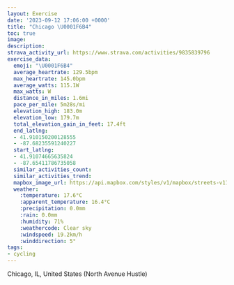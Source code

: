 ```yaml
---
layout: Exercise
date: '2023-09-12 17:06:00 +0000'
title: "Chicago \U0001F6B4"
toc: true
image:
description:
strava_activity_url: https://www.strava.com/activities/9835839796
exercise_data:
  emoji: "\U0001F6B4"
  average_heartrate: 129.5bpm
  max_heartrate: 145.0bpm
  average_watts: 115.1W
  max_watts: W
  distance_in_miles: 1.6mi
  pace_per_mile: 5m28s/mi
  elevation_high: 183.0m
  elevation_low: 179.7m
  total_elevation_gain_in_feet: 17.4ft
  end_latlng:
  - 41.910150200128555
  - -87.68235591240227
  start_latlng:
  - 41.91074665635824
  - -87.65411786735058
  similar_activities_count:
  similar_activities_trend:
  mapbox_image_url: https://api.mapbox.com/styles/v1/mapbox/streets-v11/static/path-5+787af2-1.0(wux~Fro_vO%40tMFrGF%60QFtAJTMrACpAP%60VRtm%40JjEBVDDb%40Db%40NfBDP%40DBHJBX%3FBEAy%40%7B%40kA%40IFi%40FOTMZEXCZLdQ),pin-s-s+e5b22e(-87.65706,41.91084),pin-s-f+89ae00(-87.68097000000002,41.91046)/auto/800x800?access_token=pk.eyJ1Ijoiam9zaGJlY2ttYW4iLCJhIjoiY205eWR2aDd1MWZ6djJrbXc4a3M0bWZleiJ9.XiG9OWkNcZk2QzjJbxLB4A
  weather:
    :temperature: 17.6°C
    :apparent_temperature: 16.4°C
    :precipitation: 0.0mm
    :rain: 0.0mm
    :humidity: 71%
    :weathercode: Clear sky
    :windspeed: 19.2km/h
    :winddirection: 5°
tags:
- cycling
---
```

Chicago, IL, United States (North Avenue Hustle)
